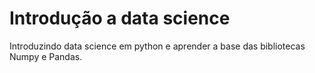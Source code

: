 # Introdução a data science

Introduzindo data science em python e aprender a base das bibliotecas Numpy e Pandas.
